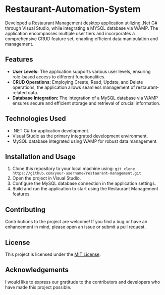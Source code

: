 # Restaurant-Automation-System
Developed a Restaurant Management desktop application utilizing .Net C# through Visual Studio, while integrating a MYSQL database via WAMP. The application encompasses multiple user tiers and incorporates a comprehensive CRUD feature set, enabling efficient data manipulation and management.


## Features

- **User Levels:** The application supports various user levels, ensuring role-based access to different functionalities.
- **CRUD Operations:** Employing Create, Read, Update, and Delete operations, the application allows seamless management of restaurant-related data.
- **Database Integration:** The integration of a MySQL database via WAMP ensures secure and efficient storage and retrieval of crucial information.

## Technologies Used

- .NET C# for application development.
- Visual Studio as the primary integrated development environment.
- MySQL database integrated using WAMP for robust data management.

## Installation and Usage

1. Clone this repository to your local machine using: `git clone https://github.com/your-username/restaurant-management.git`
2. Open the project in Visual Studio.
3. Configure the MySQL database connection in the application settings.
4. Build and run the application to start using the Restaurant Management features.

## Contributing

Contributions to the project are welcome! If you find a bug or have an enhancement in mind, please open an issue or submit a pull request.

## License

This project is licensed under the [MIT License](LICENSE).

## Acknowledgements

I would like to express our gratitude to the contributors and developers who have made this project possible.

